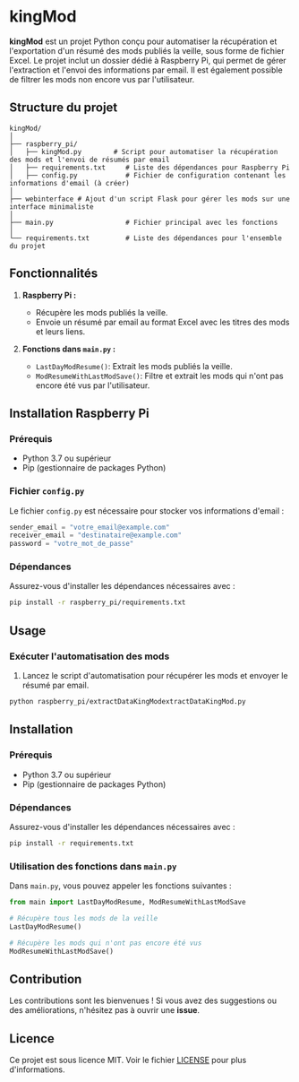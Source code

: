 
# kingMod

**kingMod** est un projet Python conçu pour automatiser la récupération et l'exportation d'un résumé des mods publiés la veille, sous forme de fichier Excel. Le projet inclut un dossier dédié à Raspberry Pi, qui permet de gérer l'extraction et l'envoi des informations par email. Il est également possible de filtrer les mods non encore vus par l'utilisateur.

## Structure du projet

```
kingMod/
│
├── raspberry_pi/
│   ├── kingMod.py        # Script pour automatiser la récupération des mods et l'envoi de résumés par email
│   ├── requirements.txt     # Liste des dépendances pour Raspberry Pi
│   ├── config.py            # Fichier de configuration contenant les informations d'email (à créer)
│
├── webinterface # Ajout d'un script Flask pour gérer les mods sur une interface minimaliste
│
├── main.py                  # Fichier principal avec les fonctions
│
└── requirements.txt         # Liste des dépendances pour l'ensemble du projet
```

## Fonctionnalités

1. **Raspberry Pi :**
   - Récupère les mods publiés la veille.
   - Envoie un résumé par email au format Excel avec les titres des mods et leurs liens.

2. **Fonctions dans `main.py` :**
   - `LastDayModResume()`: Extrait les mods publiés la veille.
   - `ModResumeWithLastModSave()`: Filtre et extrait les mods qui n'ont pas encore été vus par l'utilisateur.

## Installation Raspberry Pi

### Prérequis

- Python 3.7 ou supérieur
- Pip (gestionnaire de packages Python)

### Fichier `config.py`

Le fichier `config.py` est nécessaire pour stocker vos informations d'email :

```python
sender_email = "votre_email@example.com"
receiver_email = "destinataire@example.com"
password = "votre_mot_de_passe"
```

### Dépendances 

Assurez-vous d'installer les dépendances nécessaires avec :

```bash
pip install -r raspberry_pi/requirements.txt
```

## Usage

### Exécuter l'automatisation des mods

1. Lancez le script d'automatisation pour récupérer les mods et envoyer le résumé par email.

```bash
python raspberry_pi/extractDataKingModextractDataKingMod.py
```

## Installation 

### Prérequis

- Python 3.7 ou supérieur
- Pip (gestionnaire de packages Python)

### Dépendances 

Assurez-vous d'installer les dépendances nécessaires avec :

```bash
pip install -r requirements.txt
```

### Utilisation des fonctions dans `main.py`

Dans `main.py`, vous pouvez appeler les fonctions suivantes :

```python
from main import LastDayModResume, ModResumeWithLastModSave

# Récupère tous les mods de la veille
LastDayModResume()

# Récupère les mods qui n'ont pas encore été vus
ModResumeWithLastModSave()
```

## Contribution

Les contributions sont les bienvenues ! Si vous avez des suggestions ou des améliorations, n'hésitez pas à ouvrir une **issue**.

## Licence

Ce projet est sous licence MIT. Voir le fichier [LICENSE](LICENSE) pour plus d'informations.
